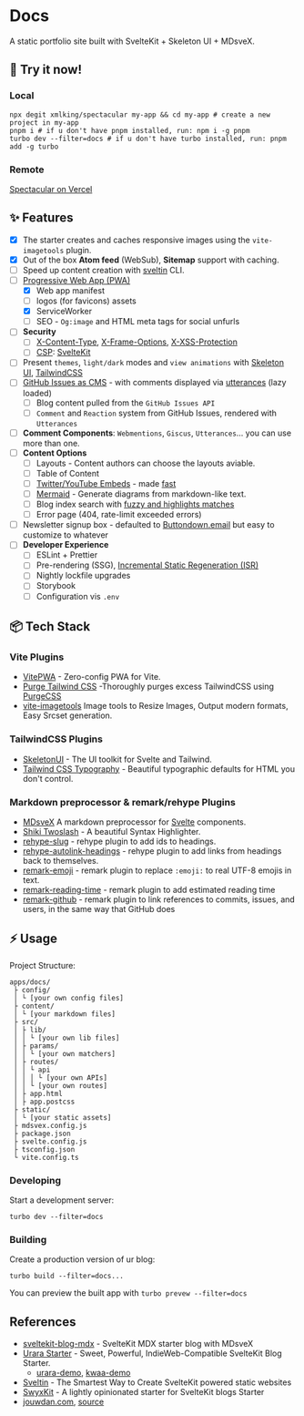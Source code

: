 # Docs

A static portfolio site built with SvelteKit + Skeleton UI + MDsveX.

## 🎉 Try it now!

### Local

```shell
npx degit xmlking/spectacular my-app && cd my-app # create a new project in my-app
pnpm i # if u don't have pnpm installed, run: npm i -g pnpm
turbo dev --filter=docs # if u don't have turbo installed, run: pnpm add -g turbo
```

### Remote

[Spectacular on Vercel](https://spectacular-docs.vercel.app/)

## ✨ Features

- [x] The starter creates and caches responsive images using the `vite-imagetools` plugin.
- [x] Out of the box **Atom feed** (WebSub), **Sitemap** support with caching.
- [ ] Speed up content creation with [sveltin](https://docs.sveltin.io/) CLI.
- [ ] [Progressive Web App (PWA)](https://rodneylab.com/sveltekit-pwa/)
  - [x] Web app manifest
  - [ ] logos (for favicons) assets
  - [x] ServiceWorker
  - [ ] SEO - `Og:image` and HTML meta tags for social unfurls
- [ ] **Security**
  - [ ] [X-Content-Type](https://developer.mozilla.org/en-US/docs/Web/HTTP/Headers/X-Content-Type-Options), [X-Frame-Options](https://developer.mozilla.org/en-US/docs/Web/HTTP/Headers/X-Frame-Options), [X-XSS-Protection](https://developer.mozilla.org/en-US/docs/Web/HTTP/Headers/X-XSS-Protection)
  - [ ] [CSP](https://developer.mozilla.org/en-US/docs/Web/HTTP/CSP): [SvelteKit](https://kit.svelte.dev/docs/configuration#csp)
- [ ] Present `themes`, `light/dark` modes and `view animations` with [Skeleton UI](https://www.skeleton.dev/), [TailwindCSS](https://tailwindcss.com/)
- [ ] [GitHub Issues as CMS](https://github.com/sw-yx/swyxkit/issues/10) - with comments displayed via [utterances](https://utteranc.es/) (lazy loaded)
  - [ ] Blog content pulled from the `GitHub Issues API`
  - [ ] `Comment` and `Reaction` system from GitHub Issues, rendered with `Utterances`
- [ ] **Comment Components**: `Webmentions`, `Giscus`, `Utterances`... you can use more than one.
- [ ] **Content Options**
  - [ ] Layouts - Content authors can choose the layouts aviable.
  - [ ] Table of Content
  - [ ] [Twitter/YouTube Embeds](https://swyxkit.netlify.app/supporting-youtube-and-twitter-embeds) - made [fast](https://swyxkit.netlify.app/faster-youtube-embeds)
  - [ ] [Mermaid](https://github.com/mermaid-js/mermaid) - Generate diagrams from markdown-like text.
  - [ ] Blog index search with [fuzzy and highlights matches](https://swyxkit.netlify.app/ufuzzy-search)
  - [ ] Error page (404, rate-limit exceeded errors)
- [ ] Newsletter signup box - defaulted to [Buttondown.email](https://buttondown.email/) but easy to customize to whatever
- [ ] **Developer Experience**
  - [ ] ESLint + Prettier
  - [ ] Pre-rendering (SSG), [Incremental Static Regeneration (ISR)](https://www.educative.io/answers/ssr-vs-csr-vs-isr-vs-ssg)
  - [ ] Nightly lockfile upgrades
  - [ ] Storybook
  - [ ] Configuration vis `.env`

## 📦️ Tech Stack

### Vite Plugins

- [VitePWA](https://github.com/antfu/vite-plugin-pwa) - Zero-config PWA for Vite.
- [Purge Tailwind CSS](https://github.com/AdrianGonz97/vite-plugin-tailwind-purgecss) -Thoroughly purges excess TailwindCSS using [PurgeCSS](https://purgecss.com/)
- [vite-imagetools](https://github.com/JonasKruckenberg/imagetools/tree/main/packages/vite) Image tools to Resize Images, Output modern formats, Easy Srcset generation.

### TailwindCSS Plugins

- [SkeletonUI](https://www.skeleton.dev/) - The UI toolkit for Svelte and Tailwind.
- [Tailwind CSS Typography](https://github.com/tailwindlabs/tailwindcss-typography) - Beautiful typographic defaults for HTML you don't control.

### Markdown preprocessor & remark/rehype Plugins

- [MDsveX](https://mdsvex.pngwn.io/docs/) A markdown preprocessor for [Svelte](https://svelte.dev/) components.
- [Shiki Twoslash](https://github.com/shikijs/twoslash) - A beautiful Syntax Highlighter.
- [rehype-slug](https://github.com/rehypejs/rehype-slug) - rehype plugin to add ids to headings.
- [rehype-autolink-headings](https://github.com/rehypejs/rehype-autolink-headings) - rehype plugin to add links from headings back to themselves.
- [remark-emoji](https://github.com/rhysd/remark-emoji) - remark plugin to replace `:emoji:` to real UTF-8 emojis in text.
- [remark-reading-time](https://github.com/mattjennings/remark-reading-time#readme) - remark plugin to add estimated reading time
- [remark-github](https://github.com/remarkjs/remark-github#remark-github) - remark plugin to link references to commits, issues, and users, in the same way that GitHub does

## ⚡️ Usage

Project Structure:

```
apps/docs/
 ├ config/
 │ └ [your own config files]
 ├ content/
 │ └ [your markdown files]
 ├ src/
 │ ├ lib/
 │ │ └ [your own lib files]
 │ ├ params/
 │ │ └ [your own matchers]
 │ ├ routes/
 │ │ └ api
 │ │ │ └ [your own APIs]
 │ │ └ [your own routes]
 │ ├ app.html
 │ ├ app.postcss
 ├ static/
 │ └ [your static assets]
 ├ mdsvex.config.js
 ├ package.json
 ├ svelte.config.js
 ├ tsconfig.json
 └ vite.config.ts
```

### Developing

Start a development server:

```shell
turbo dev --filter=docs
```

### Building

Create a production version of ur blog:

```shell
turbo build --filter=docs...
```

You can preview the built app with `turbo prevew --filter=docs`

## References

- [sveltekit-blog-mdx](https://github.com/rodneylab/sveltekit-blog-mdx) - SvelteKit MDX starter blog with MDsveX
- [Urara Starter](https://urara-docs.netlify.app/) - Sweet, Powerful, IndieWeb-Compatible SvelteKit Blog Starter.
  - [urara-demo](https://urara-demo.netlify.app), [kwaa-demo](https://kwaa.dev/)
- [Sveltin](https://sveltin.io/) - The Smartest Way to Create SvelteKit powered static websites
- [SwyxKit](https://github.com/swyxio/swyxkit) - A lightly opinionated starter for SvelteKit blogs Starter
- [jouwdan.com](https://jouwdan.com/), [source](https://github.com/jouwdan/jouwdan.com)
